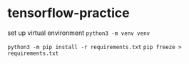 # tensorflow-practice

set up virtual environment
`python3 -m venv venv`

`python3 -m pip install -r requirements.txt`
`pip freeze > requirements.txt`
